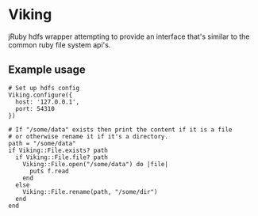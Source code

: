 # Viking

jRuby hdfs wrapper attempting to provide an interface that's similar to the common ruby file system api's.

## Example usage

    # Set up hdfs config
    Viking.configure({
      host: '127.0.0.1',
      port: 54310
    })

    # If "/some/data" exists then print the content if it is a file
    # or otherwise rename it if it's a directory.
    path = "/some/data"
    if Viking::File.exists? path
      if Viking::File.file? path
        Viking::File.open("/some/data") do |file|
          puts f.read
        end
      else
        Viking::File.rename(path, "/some/dir")
      end
    end
